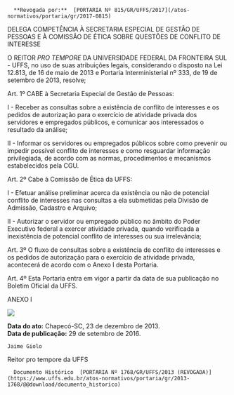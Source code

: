       **Revogada por:**  [PORTARIA Nº 815/GR/UFFS/2017](/atos-normativos/portaria/gr/2017-0815) 

   DELEGA COMPETÊNCIA À SECRETARIA ESPECIAL DE GESTÃO DE PESSOAS E À COMISSÃO DE ÉTICA SOBRE QUESTÕES DE CONFLITO DE INTERESSE  

O REITOR *PRO TEMPORE* DA UNIVERSIDADE FEDERAL DA FRONTEIRA SUL - UFFS, no uso de suas atribuições legais, considerando o disposto na Lei 12.813, de 16 de maio de 2013 e Portaria Interministerial nº 333, de 19 de setembro de 2013, resolve;

 Art. 1º CABE à Secretaria Especial de Gestão de Pessoas:

 I - Receber as consultas sobre a existência de conflito de interesses e os pedidos de autorização para o exercício de atividade privada dos servidores e empregados públicos, e comunicar aos interessados o resultado da análise;

 II - Informar os servidores ou empregados públicos sobre como prevenir ou impedir possível conflito de interesses e como resguardar informação privilegiada, de acordo com as normas, procedimentos e mecanismos estabelecidos pela CGU.

 Art. 2º Cabe à Comissão de Ética da UFFS:

 I - Efetuar análise preliminar acerca da existência ou não de potencial conflito de interesses nas consultas a ela submetidas pela Divisão de Admissão, Cadastro e Arquivo;

 II - Autorizar o servidor ou empregado público no âmbito do Poder Executivo federal a exercer atividade privada, quando verificada a inexistência de potencial conflito de interesses ou sua irrelevância;

 Art. 3º O fluxo de consultas sobre a existência de conflito de interesses e os pedidos de autorização para o exercício de atividade privada, acontecerá de acordo com o Anexo I desta Portaria.

 Art. 4º Esta Portaria entra em vigor a partir da data de sua publicação no Boletim Oficial da UFFS.

  

 ANEXO I

 ![](Image262.gif)

  

   **Data do ato:** Chapecó-SC, 23 de dezembro de 2013.   
 **Data de publicação:**  29 de setembro de 2016. 

    Jaime Giolo    
 Reitor pro tempore da UFFS 

      Documento Histórico  [PORTARIA Nº 1768/GR/UFFS/2013 (REVOGADA)](https://www.uffs.edu.br/atos-normativos/portaria/gr/2013-1768/@@download/documento_historico)     
      